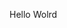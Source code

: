 Hello Wolrd









































































































































































































































































































































































































































































































































































































































































































































































































































































































































































































































































































































































































































































































































































































































































































































































































































































































































































































































































































































































































































































































































































































































































































































































































































































































































































































































































































































































































































































































































































































































































































































































































































































































































































